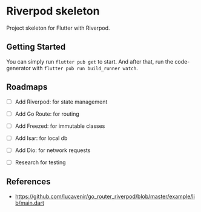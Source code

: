 # Riverpod skeleton

Project skeleton for Flutter with Riverpod.

## Getting Started

You can simply run `flutter pub get` to start.
And after that, run the code-generator with `flutter pub run build_runner watch`.

## Roadmaps
- [ ] Add Riverpod: for state management
- [ ] Add Go Route: for routing
- [ ] Add Freezed: for immutable classes
- [ ] Add Isar: for local db
- [ ] Add Dio: for network requests
- [ ] Research for testing


## References
- https://github.com/lucavenir/go_router_riverpod/blob/master/example/lib/main.dart

